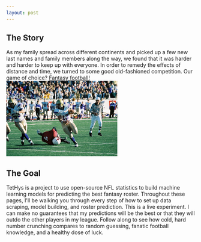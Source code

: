 ```yaml
---
layout: post
---
```

## The Story
As my family spread across different continents and picked up a few new last names and family members along the way, we found that it was harder and harder to keep up with everyone. In order to remedy the effects of distance and time, we turned to some good old-fashioned competition. Our game of choice? [Fantasy football!](https://football.fantasysports.yahoo.com/)
![Fantasy Football](assets/fantasy-football-small.jpg)
## The Goal
TetHys is a project to use open-source NFL statistics to build machine learning models for predicting the best fantasy roster. Throughout these pages, I'll be walking you through every step of how to set up data scraping, model building, and roster prediction. This is a live experiment. I can make no guarantees that my predictions will be the best or that they will outdo the other players in my league. Follow along to see how cold, hard number crunching compares to random guessing, fanatic football knowledge, and a healthy dose of luck. 
